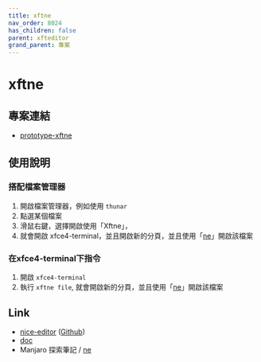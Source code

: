 ```yaml
---
title: xftne
nav_order: 8024
has_children: false
parent: xfteditor
grand_parent: 專案
---
```


# xftne


## 專案連結

* [prototype-xftne](https://github.com/samwhelp/tool-xfteditor/tree/gh-pages/_demo/project/xfteditor/prototype/xftne)


## 使用說明

### 搭配檔案管理器

1. 開啟檔案管理器，例如使用 `thunar`
2. 點選某個檔案
3. 滑鼠右鍵，選擇開啟使用「Xftne」，
4. 就會開啟 xfce4-terminal，並且開啟新的分頁，並且使用「[ne](http://ne.di.unimi.it)」開啟該檔案

### 在xfce4-terminal下指令

1. 開啟 `xfce4-terminal`
2. 執行 `xftne file`, 就會開啟新的分頁，並且使用「[ne](http://ne.di.unimi.it)」開啟該檔案


## Link

* [nice-editor](http://ne.di.unimi.it) ([Github](https://github.com/vigna/ne))
* [doc](https://ne.di.unimi.it/docs/index.html)
* Manjaro 探索筆記 / [ne](https://samwhelp.github.io/note-about-manjaro/read/adjustment/tool/ne.html)
